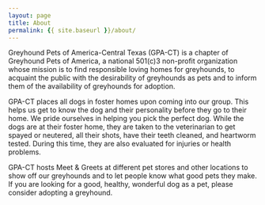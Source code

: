 ```yaml
---
layout: page
title: About
permalink: {{ site.baseurl }}/about/
---
```


Greyhound Pets of America-Central Texas (GPA-CT) is a chapter of Greyhound Pets of America, a national 501(c)3
non-profit organization whose mission is to find responsible loving homes for greyhounds, to acquaint the public with
the desirability of greyhounds as pets and to inform them of the availability of greyhounds for adoption.

GPA-CT places all dogs in foster homes upon coming into our group.  This helps us get to know the dog and their
personality before they go to their home.  We pride ourselves in helping you pick the perfect dog.  While the dogs are at
their foster home, they are taken to the veterinarian to get spayed or neutered, all their shots, have their teeth
cleaned, and heartworm tested.  During this time, they are also evaluated for injuries or health problems.

GPA-CT hosts Meet & Greets at different pet stores and other locations to show off our greyhounds and to let people know
what good pets they make.  If you are looking for a good, healthy, wonderful dog as a pet, please consider adopting a
greyhound.
